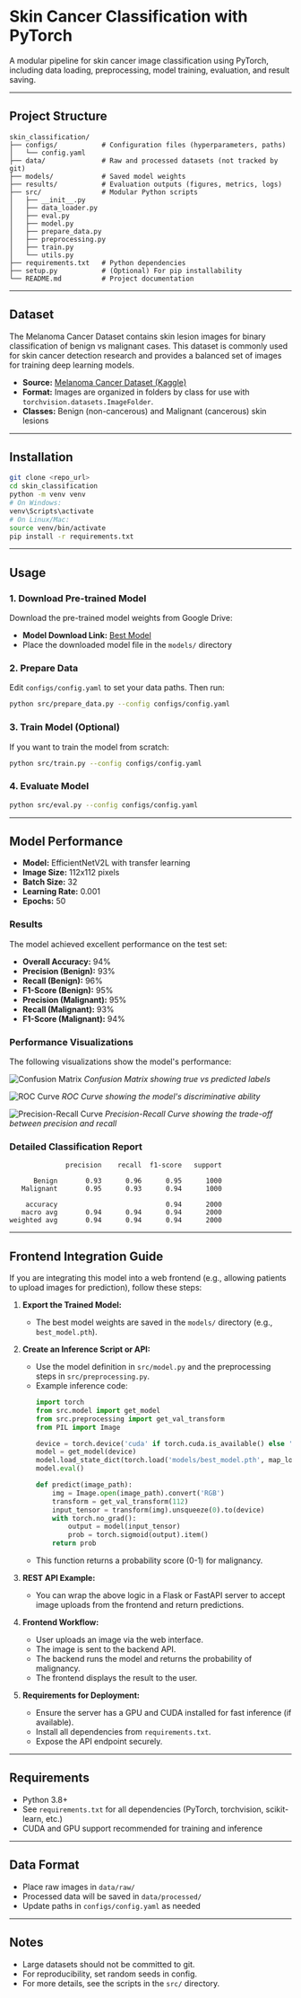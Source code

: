 # Skin Cancer Classification with PyTorch

A modular pipeline for skin cancer image classification using PyTorch, including data loading, preprocessing, model training, evaluation, and result saving.

---

## Project Structure

```text
skin_classification/
├── configs/           # Configuration files (hyperparameters, paths)
│   └── config.yaml
├── data/              # Raw and processed datasets (not tracked by git)
├── models/            # Saved model weights
├── results/           # Evaluation outputs (figures, metrics, logs)
├── src/               # Modular Python scripts
│   ├── __init__.py
│   ├── data_loader.py
│   ├── eval.py
│   ├── model.py
│   ├── prepare_data.py
│   ├── preprocessing.py
│   ├── train.py
│   └── utils.py
├── requirements.txt   # Python dependencies
├── setup.py           # (Optional) For pip installability
└── README.md          # Project documentation
```

---

## Dataset

The Melanoma Cancer Dataset contains skin lesion images for binary classification of benign vs malignant cases. This dataset is commonly used for skin cancer detection research and provides a balanced set of images for training deep learning models.

- **Source:** [Melanoma Cancer Dataset (Kaggle)](https://www.kaggle.com/datasets/bhaveshmittal/melanoma-cancer-dataset/data)
- **Format:** Images are organized in folders by class for use with `torchvision.datasets.ImageFolder`.
- **Classes:** Benign (non-cancerous) and Malignant (cancerous) skin lesions

---

## Installation

```bash
git clone <repo_url>
cd skin_classification
python -m venv venv
# On Windows:
venv\Scripts\activate
# On Linux/Mac:
source venv/bin/activate
pip install -r requirements.txt
```

---

## Usage

### 1. Download Pre-trained Model

Download the pre-trained model weights from Google Drive:
- **Model Download Link:** [Best Model](https://drive.google.com/drive/u/0/folders/17zmHUAkDIDhbQtno_ZXciFOjNNpcVQcQ)
- Place the downloaded model file in the `models/` directory

### 2. Prepare Data

Edit `configs/config.yaml` to set your data paths. Then run:
```bash
python src/prepare_data.py --config configs/config.yaml
```

### 3. Train Model (Optional)
If you want to train the model from scratch:
```bash
python src/train.py --config configs/config.yaml
```

### 4. Evaluate Model
```bash
python src/eval.py --config configs/config.yaml
```

---

## Model Performance

- **Model:** EfficientNetV2L with transfer learning
- **Image Size:** 112x112 pixels
- **Batch Size:** 32
- **Learning Rate:** 0.001
- **Epochs:** 50

### Results

The model achieved excellent performance on the test set:

- **Overall Accuracy:** 94%
- **Precision (Benign):** 93%
- **Recall (Benign):** 96%
- **F1-Score (Benign):** 95%
- **Precision (Malignant):** 95%
- **Recall (Malignant):** 93%
- **F1-Score (Malignant):** 94%

### Performance Visualizations

The following visualizations show the model's performance:

![Confusion Matrix](results/confusion_matrix.png)
*Confusion Matrix showing true vs predicted labels*

![ROC Curve](results/roc_curve.png)
*ROC Curve showing the model's discriminative ability*

![Precision-Recall Curve](results/precision_recall_curve.png)
*Precision-Recall Curve showing the trade-off between precision and recall*

### Detailed Classification Report

```
              precision    recall  f1-score   support

      Benign       0.93      0.96      0.95      1000
   Malignant       0.95      0.93      0.94      1000

    accuracy                           0.94      2000
   macro avg       0.94      0.94      0.94      2000
weighted avg       0.94      0.94      0.94      2000
```

---

## Frontend Integration Guide

If you are integrating this model into a web frontend (e.g., allowing patients to upload images for prediction), follow these steps:

1. **Export the Trained Model:**
   - The best model weights are saved in the `models/` directory (e.g., `best_model.pth`).

2. **Create an Inference Script or API:**
   - Use the model definition in `src/model.py` and the preprocessing steps in `src/preprocessing.py`.
   - Example inference code:
     ```python
     import torch
     from src.model import get_model
     from src.preprocessing import get_val_transform
     from PIL import Image

     device = torch.device('cuda' if torch.cuda.is_available() else 'cpu')
     model = get_model(device)
     model.load_state_dict(torch.load('models/best_model.pth', map_location=device))
     model.eval()

     def predict(image_path):
         img = Image.open(image_path).convert('RGB')
         transform = get_val_transform(112)
         input_tensor = transform(img).unsqueeze(0).to(device)
         with torch.no_grad():
             output = model(input_tensor)
             prob = torch.sigmoid(output).item()
         return prob
     ```
   - This function returns a probability score (0-1) for malignancy.

3. **REST API Example:**
   - You can wrap the above logic in a Flask or FastAPI server to accept image uploads from the frontend and return predictions.

4. **Frontend Workflow:**
   - User uploads an image via the web interface.
   - The image is sent to the backend API.
   - The backend runs the model and returns the probability of malignancy.
   - The frontend displays the result to the user.

5. **Requirements for Deployment:**
   - Ensure the server has a GPU and CUDA installed for fast inference (if available).
   - Install all dependencies from `requirements.txt`.
   - Expose the API endpoint securely.

---

## Requirements

- Python 3.8+
- See `requirements.txt` for all dependencies (PyTorch, torchvision, scikit-learn, etc.)
- CUDA and GPU support recommended for training and inference

---

## Data Format

- Place raw images in `data/raw/`
- Processed data will be saved in `data/processed/`
- Update paths in `configs/config.yaml` as needed

---

## Notes

- Large datasets should not be committed to git.
- For reproducibility, set random seeds in config.
- For more details, see the scripts in the `src/` directory.
